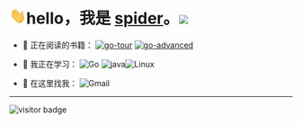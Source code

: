 <h1> <img src="hi.gif" width="30px">hello，我是 <a href="https://github.com/spider-nns">spider</a>。<img src="https://emojis.slackmojis.com/emojis/images/1531847273/4225/blob-beers.gif?1531847273" width="30px"></h1>

</h1>

- 🌈 正在阅读的书籍： [![go-tour](https://piccdn3.umiwi.com/img/202007/31/202007311115034335971660.jpg?x-oss-process=image/resize,m_fill,h_50,w_50)]() [![go-advanced](https://piccdn3.umiwi.com/img/202003/31/202003311104403075209782.jpg?x-oss-process=image/resize,m_fill,h_50,w_50)]()
- 🧠 我正在学习： ![Go](https://img.shields.io/badge/Go-444444.svg?&style=plastic&logo=appveyor&logoColor=00ADD8) ![java](https://img.shields.io/badge/-java-green?style=plastic&logo=appveyor)![Linux](https://img.shields.io/badge/-Linux-green?&style=plastic&logo=appveyor&logoColor=00ADD8)


- 👣 在这里找我： ![Gmail](https://img.shields.io/badge/-Gmail-green?&style=plastic&logo=appveyor&logoColor=00ADD8)



---

<p  align="left">
  <img src="https://visitor-badge.glitch.me/badge?page_id=spider-nns" alt="visitor badge"/>
</p>

